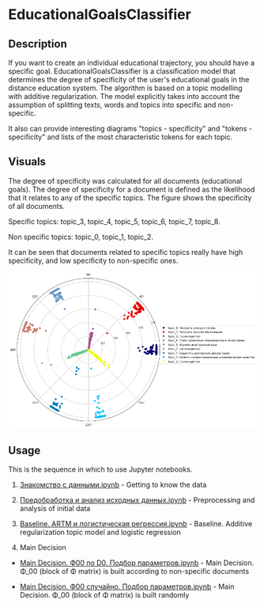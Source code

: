 # EducationalGoalsClassifier


## Description

If you want to create an individual educational trajectory, you should have a specific goal. EducationalGoalsClassifier is a classification model that determines the degree of specificity of the user's educational goals in the distance education system. The algorithm is based on a topic modelling with additive regularization. The model explicitly takes into account the assumption of splitting texts, words and topics into specific and non-specific.

It also can provide interesting diagrams "topics - specificity" and "tokens - specificity" and lists of the most characteristic tokens for each topic.

## Visuals

The degree of specificity was calculated for all documents (educational goals). The degree of specificity for a document is defined as the likelihood that it relates to any of the specific topics. The figure shows the specificity of all documents.

Specific topics: topic_3, topic_4, topic_5, topic_6, topic_7, topic_8.

Non specific topics: topic_0, topic_1, topic_2.

It can be seen that documents related to specific topics really have high specificity, and low specificity to non-specific ones.

!["topics - specificity" diagram](https://github.com/Guince/EducationalGoalsClassifier/blob/master/images/specifisity_all_documents.png)

## Usage

This is the sequence in which to use Jupyter notebooks. 

1. [Знакомство с данными.ipynb](https://github.com/Guince/EducationalGoalsClassifier/blob/master/%D0%97%D0%BD%D0%B0%D0%BA%D0%BE%D0%BC%D1%81%D1%82%D0%B2%D0%BE%20%D1%81%20%D0%B4%D0%B0%D0%BD%D0%BD%D1%8B%D0%BC%D0%B8.ipynb) - Getting to know the data

2. [Предобработка и анализ исходных данных.ipynb](https://github.com/Guince/EducationalGoalsClassifier/blob/master/%D0%9F%D1%80%D0%B5%D0%B4%D0%BE%D0%B1%D1%80%D0%B0%D0%B1%D0%BE%D1%82%D0%BA%D0%B0%20%D0%B8%20%D0%B0%D0%BD%D0%B0%D0%BB%D0%B8%D0%B7%20%D0%B8%D1%81%D1%85%D0%BE%D0%B4%D0%BD%D1%8B%D1%85%20%D0%B4%D0%B0%D0%BD%D0%BD%D1%8B%D1%85.ipynb) - Preprocessing and analysis of initial data

3. [Baseline. ARTM и логистическая регрессия.ipynb](https://github.com/Guince/EducationalGoalsClassifier/blob/master/Baseline.%20ARTM%20%D0%B8%20%D0%BB%D0%BE%D0%B3%D0%B8%D1%81%D1%82%D0%B8%D1%87%D0%B5%D1%81%D0%BA%D0%B0%D1%8F%20%D1%80%D0%B5%D0%B3%D1%80%D0%B5%D1%81%D1%81%D0%B8%D1%8F.ipynb) - Baseline. Additive regularization topic model and logistic regression

4. Main Decision

* [Main Decision. Ф00 по D0. Подбор параметров.ipynb](https://github.com/Guince/EducationalGoalsClassifier/blob/master/Main%20Decision.%20%D0%A400%20%D0%BF%D0%BE%20D0.%20%D0%9F%D0%BE%D0%B4%D0%B1%D0%BE%D1%80%20%D0%BF%D0%B0%D1%80%D0%B0%D0%BC%D0%B5%D1%82%D1%80%D0%BE%D0%B2.ipynb) - Main Decision. Φ_00 (block of Φ matrix) is built according to non-specific documents

* [Main Decision. Ф00 случайно. Подбор параметров.ipynb](https://github.com/Guince/EducationalGoalsClassifier/blob/master/Main%20Decision.%20%D0%A400%20%D1%81%D0%BB%D1%83%D1%87%D0%B0%D0%B9%D0%BD%D0%BE.%20%D0%9F%D0%BE%D0%B4%D0%B1%D0%BE%D1%80%20%D0%BF%D0%B0%D1%80%D0%B0%D0%BC%D0%B5%D1%82%D1%80%D0%BE%D0%B2.ipynb) - Main Decision. Φ_00 (block of Φ matrix) is built randomly
